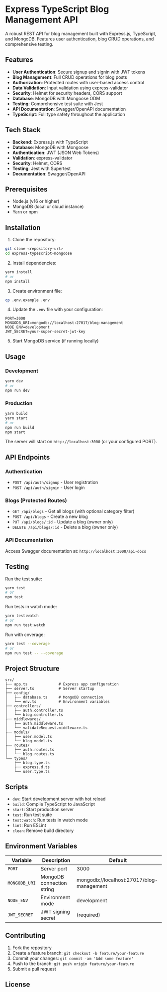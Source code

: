 # Express TypeScript Blog Management API

A robust REST API for blog management built with Express.js, TypeScript, and MongoDB. Features user authentication, blog CRUD operations, and comprehensive testing.

## Features

- **User Authentication**: Secure signup and signin with JWT tokens
- **Blog Management**: Full CRUD operations for blog posts
- **Authorization**: Protected routes with user-based access control
- **Data Validation**: Input validation using express-validator
- **Security**: Helmet for security headers, CORS support
- **Database**: MongoDB with Mongoose ODM
- **Testing**: Comprehensive test suite with Jest
- **API Documentation**: Swagger/OpenAPI documentation
- **TypeScript**: Full type safety throughout the application

## Tech Stack

- **Backend**: Express.js with TypeScript
- **Database**: MongoDB with Mongoose
- **Authentication**: JWT (JSON Web Tokens)
- **Validation**: express-validator
- **Security**: Helmet, CORS
- **Testing**: Jest with Supertest
- **Documentation**: Swagger/OpenAPI

## Prerequisites

- Node.js (v16 or higher)
- MongoDB (local or cloud instance)
- Yarn or npm

## Installation

1. Clone the repository:
```bash
git clone <repository-url>
cd express-typescript-mongoose
```

2. Install dependencies:
```bash
yarn install
# or
npm install
```

3. Create environment file:
```bash
cp .env.example .env
```

4. Update the `.env` file with your configuration:
```env
PORT=3000
MONGODB_URI=mongodb://localhost:27017/blog-management
NODE_ENV=development
JWT_SECRET=your-super-secret-jwt-key
```

5. Start MongoDB service (if running locally)

## Usage

### Development
```bash
yarn dev
# or
npm run dev
```

### Production
```bash
yarn build
yarn start
# or
npm run build
npm start
```

The server will start on `http://localhost:3000` (or your configured PORT).

## API Endpoints

### Authentication
- `POST /api/auth/signup` - User registration
- `POST /api/auth/signin` - User login

### Blogs (Protected Routes)
- `GET /api/blogs` - Get all blogs (with optional category filter)
- `POST /api/blogs` - Create a new blog
- `PUT /api/blogs/:id` - Update a blog (owner only)
- `DELETE /api/blogs/:id` - Delete a blog (owner only)

### API Documentation
Access Swagger documentation at: `http://localhost:3000/api-docs`

## Testing

Run the test suite:
```bash
yarn test
# or
npm test
```

Run tests in watch mode:
```bash
yarn test:watch
# or
npm run test:watch
```

Run with coverage:
```bash
yarn test --coverage
# or
npm run test -- --coverage
```

## Project Structure

```
src/
├── app.ts              # Express app configuration
├── server.ts           # Server startup
├── config/
│   ├── database.ts     # MongoDB connection
│   └── env.ts          # Environment variables
├── controllers/
│   ├── auth.controller.ts
│   └── blog.controller.ts
├── middlewares/
│   ├── auth.middleware.ts
│   └── validateRequest.middleware.ts
├── models/
│   ├── user.model.ts
│   └── blog.model.ts
├── routes/
│   ├── auth.routes.ts
│   └── blog.routes.ts
└── types/
    ├── blog.type.ts
    ├── express.d.ts
    └── user.type.ts
```

## Scripts

- `dev`: Start development server with hot reload
- `build`: Compile TypeScript to JavaScript
- `start`: Start production server
- `test`: Run test suite
- `test:watch`: Run tests in watch mode
- `lint`: Run ESLint
- `clean`: Remove build directory

## Environment Variables

| Variable | Description | Default |
|----------|-------------|---------|
| `PORT` | Server port | 3000 |
| `MONGODB_URI` | MongoDB connection string | mongodb://localhost:27017/blog-management |
| `NODE_ENV` | Environment mode | development |
| `JWT_SECRET` | JWT signing secret | (required) |

## Contributing

1. Fork the repository
2. Create a feature branch: `git checkout -b feature/your-feature`
3. Commit your changes: `git commit -am 'Add some feature'`
4. Push to the branch: `git push origin feature/your-feature`
5. Submit a pull request

## License

